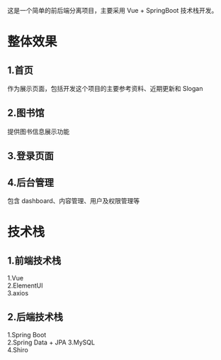 这是一个简单的前后端分离项目，主要采用 Vue + SpringBoot 技术栈开发。

# 整体效果

## 1.首页

作为展示页面，包括开发这个项目的主要参考资料、近期更新和 Slogan

## 2.图书馆

提供图书信息展示功能

## 3.登录页面

## 4.后台管理

包含 dashboard、内容管理、用户及权限管理等

# 技术栈

## 1.前端技术栈

1.Vue  
2.ElementUI  
3.axios   

## 2.后端技术栈

1.Spring Boot  
2.Spring Data + JPA 
3.MySQL  
4.Shiro

